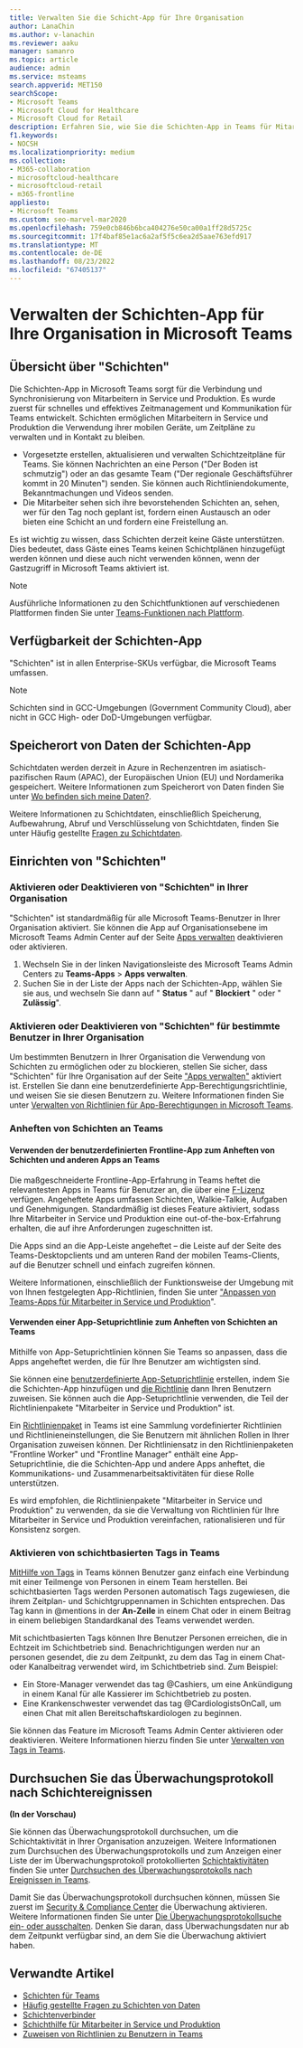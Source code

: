 ```yaml
---
title: Verwalten Sie die Schicht-App für Ihre Organisation
author: LanaChin
ms.author: v-lanachin
ms.reviewer: aaku
manager: samanro
ms.topic: article
audience: admin
ms.service: msteams
search.appverid: MET150
searchScope:
- Microsoft Teams
- Microsoft Cloud for Healthcare
- Microsoft Cloud for Retail
description: Erfahren Sie, wie Sie die Schichten-App in Teams für Mitarbeiter in Service und Produktion in Ihrer Organisation einrichten und verwalten.
f1.keywords:
- NOCSH
ms.localizationpriority: medium
ms.collection:
- M365-collaboration
- microsoftcloud-healthcare
- microsoftcloud-retail
- m365-frontline
appliesto:
- Microsoft Teams
ms.custom: seo-marvel-mar2020
ms.openlocfilehash: 759e0cb846b6bca404276e50ca00a1ff28d5725c
ms.sourcegitcommit: 17f4baf85e1ac6a2af5f5c6ea2d5aae763efd917
ms.translationtype: MT
ms.contentlocale: de-DE
ms.lasthandoff: 08/23/2022
ms.locfileid: "67405137"
---
```

# <a name="manage-the-shifts-app-for-your-organization-in-microsoft-teams"></a>Verwalten der Schichten-App für Ihre Organisation in Microsoft Teams

## <a name="overview-of-shifts"></a>Übersicht über "Schichten"

Die Schichten-App in Microsoft Teams sorgt für die Verbindung und Synchronisierung von Mitarbeitern in Service und Produktion. Es wurde zuerst für schnelles und effektives Zeitmanagement und Kommunikation für Teams entwickelt. Schichten ermöglichen Mitarbeitern in Service und Produktion die Verwendung ihrer mobilen Geräte, um Zeitpläne zu verwalten und in Kontakt zu bleiben.

- Vorgesetzte erstellen, aktualisieren und verwalten Schichtzeitpläne für Teams. Sie können Nachrichten an eine Person ("Der Boden ist schmutzig") oder an das gesamte Team ("Der regionale Geschäftsführer kommt in 20 Minuten") senden. Sie können auch Richtliniendokumente, Bekanntmachungen und Videos senden.
- Die Mitarbeiter sehen sich ihre bevorstehenden Schichten an, sehen, wer für den Tag noch geplant ist, fordern einen Austausch an oder bieten eine Schicht an und fordern eine Freistellung an.

Es ist wichtig zu wissen, dass Schichten derzeit keine Gäste unterstützen. Dies bedeutet, dass Gäste eines Teams keinen Schichtplänen hinzugefügt werden können und diese auch nicht verwenden können, wenn der Gastzugriff in Microsoft Teams aktiviert ist.

> [!Note]
> Ausführliche Informationen zu den Schichtfunktionen auf verschiedenen Plattformen finden Sie unter [Teams-Funktionen nach Plattform](https://support.microsoft.com/office/teams-features-by-platform-debe7ff4-7db4-4138-b7d0-fcc276f392d3).

## <a name="availability-of-shifts"></a>Verfügbarkeit der Schichten-App

"Schichten" ist in allen Enterprise-SKUs verfügbar, die Microsoft Teams umfassen.

> [!NOTE]
> Schichten sind in GCC-Umgebungen (Government Community Cloud), aber nicht in GCC High- oder DoD-Umgebungen verfügbar.

## <a name="location-of-shifts-data"></a>Speicherort von Daten der Schichten-App

Schichtdaten werden derzeit in Azure in Rechenzentren im asiatisch-pazifischen Raum (APAC), der Europäischen Union (EU) und Nordamerika gespeichert. Weitere Informationen zum Speicherort von Daten finden Sie unter [Wo befinden sich meine Daten?](http://o365datacentermap.azurewebsites.net/).

Weitere Informationen zu Schichtdaten, einschließlich Speicherung, Aufbewahrung, Abruf und Verschlüsselung von Schichtdaten, finden Sie unter Häufig gestellte [Fragen zu Schichtdaten](shifts-data-faq.md).

## <a name="set-up-shifts"></a>Einrichten von "Schichten"

### <a name="enable-or-disable-shifts-in-your-organization"></a>Aktivieren oder Deaktivieren von "Schichten" in Ihrer Organisation

"Schichten" ist standardmäßig für alle Microsoft Teams-Benutzer in Ihrer Organisation aktiviert. Sie können die App auf Organisationsebene im Microsoft Teams Admin Center auf der Seite [Apps verwalten](../../manage-apps.md) deaktivieren oder aktivieren.

1. Wechseln Sie in der linken Navigationsleiste des Microsoft Teams Admin Centers zu **Teams-Apps** > **Apps verwalten**.
2. Suchen Sie in der Liste der Apps nach der Schichten-App, wählen Sie sie aus, und wechseln Sie dann auf " **Status** " auf " **Blockiert** " oder " **Zulässig**".

### <a name="enable-or-disable-shifts-for-specific-users-in-your-organization"></a>Aktivieren oder Deaktivieren von "Schichten" für bestimmte Benutzer in Ihrer Organisation

Um bestimmten Benutzern in Ihrer Organisation die Verwendung von Schichten zu ermöglichen oder zu blockieren, stellen Sie sicher, dass "Schichten" für Ihre Organisation auf der Seite ["Apps verwalten"](../../manage-apps.md) aktiviert ist. Erstellen Sie dann eine benutzerdefinierte App-Berechtigungsrichtlinie, und weisen Sie sie diesen Benutzern zu. Weitere Informationen finden Sie unter [Verwalten von Richtlinien für App-Berechtigungen in Microsoft Teams](../../teams-app-permission-policies.md).

### <a name="pin-shifts-to-teams"></a>Anheften von Schichten an Teams

#### <a name="use-the-tailored-frontline-app-experience-to-pin-shifts-and-other-apps-to-teams"></a>Verwenden der benutzerdefinierten Frontline-App zum Anheften von Schichten und anderen Apps an Teams

Die maßgeschneiderte Frontline-App-Erfahrung in Teams heftet die relevantesten Apps in Teams für Benutzer an, die über eine [F-Lizenz](https://www.microsoft.com/microsoft-365/enterprise/frontline#office-SKUChooser-0dbn8nt) verfügen. Angeheftete Apps umfassen Schichten, Walkie-Talkie, Aufgaben und Genehmigungen. Standardmäßig ist dieses Feature aktiviert, sodass Ihre Mitarbeiter in Service und Produktion eine out-of-the-box-Erfahrung erhalten, die auf ihre Anforderungen zugeschnitten ist.

Die Apps sind an die App-Leiste angeheftet – die Leiste auf der Seite des Teams-Desktopclients und am unteren Rand der mobilen Teams-Clients, auf die Benutzer schnell und einfach zugreifen können.

Weitere Informationen, einschließlich der Funktionsweise der Umgebung mit von Ihnen festgelegten App-Richtlinien, finden Sie unter ["Anpassen von Teams-Apps für Mitarbeiter in Service und Produktion](/microsoft-365/frontline/pin-teams-apps-based-on-license?bc=%2fmicrosoftteams%2fbreadcrumb%2ftoc.json&toc=%2fmicrosoftteams%2ftoc.json)".  

#### <a name="use-an-app-setup-policy-to-pin-shifts-to-teams"></a>Verwenden einer App-Setuprichtlinie zum Anheften von Schichten an Teams

Mithilfe von App-Setuprichtlinien können Sie Teams so anpassen, dass die Apps angeheftet werden, die für Ihre Benutzer am wichtigsten sind.

Sie können eine [benutzerdefinierte App-Setuprichtlinie](../../teams-app-setup-policies.md) erstellen, indem Sie die Schichten-App hinzufügen und [die Richtlinie](../../assign-policies-users-and-groups.md) dann Ihren Benutzern zuweisen. Sie können auch die App-Setuprichtlinie verwenden, die Teil der Richtlinienpakete "Mitarbeiter in Service und Produktion" ist.

Ein [Richtlinienpaket](../../manage-policy-packages.md) in Teams ist eine Sammlung vordefinierter Richtlinien und Richtlinieneinstellungen, die Sie Benutzern mit ähnlichen Rollen in Ihrer Organisation zuweisen können. Der Richtliniensatz in den Richtlinienpaketen "Frontline Worker" und "Frontline Manager" enthält eine App-Setuprichtlinie, die die Schichten-App und andere Apps anheftet, die Kommunikations- und Zusammenarbeitsaktivitäten für diese Rolle unterstützen.

Es wird empfohlen, die Richtlinienpakete "Mitarbeiter in Service und Produktion" zu verwenden, da sie die Verwaltung von Richtlinien für Ihre Mitarbeiter in Service und Produktion vereinfachen, rationalisieren und für Konsistenz sorgen.

### <a name="enable-shift-based-tags-in-teams"></a>Aktivieren von schichtbasierten Tags in Teams

[MitHilfe von Tags](https://support.microsoft.com/office/using-tags-in-teams-667bd56f-32b8-4118-9a0b-56807c96d91e) in Teams können Benutzer ganz einfach eine Verbindung mit einer Teilmenge von Personen in einem Team herstellen. Bei schichtbasierten Tags werden Personen automatisch Tags zugewiesen, die ihrem Zeitplan- und Schichtgruppennamen in Schichten entsprechen. Das Tag kann in @mentions in der **An-Zeile** in einem Chat oder in einem Beitrag in einem beliebigen Standardkanal des Teams verwendet werden.

Mit schichtbasierten Tags können Ihre Benutzer Personen erreichen, die in Echtzeit im Schichtbetrieb sind. Benachrichtigungen werden nur an personen gesendet, die zu dem Zeitpunkt, zu dem das Tag in einem Chat- oder Kanalbeitrag verwendet wird, im Schichtbetrieb sind. Zum Beispiel: 

- Ein Store-Manager verwendet das tag @Cashiers, um eine Ankündigung in einem Kanal für alle Kassierer im Schichtbetrieb zu posten.
- Eine Krankenschwester verwendet das tag @CardiologistsOnCall, um einen Chat mit allen Bereitschaftskardiologen zu beginnen.

Sie können das Feature im Microsoft Teams Admin Center aktivieren oder deaktivieren. Weitere Informationen hierzu finden Sie unter [Verwalten von Tags in Teams](../../manage-tags.md).

## <a name="search-the-audit-log-for-shifts-events"></a>Durchsuchen Sie das Überwachungsprotokoll nach Schichtereignissen

**(In der Vorschau)**

Sie können das Überwachungsprotokoll durchsuchen, um die Schichtaktivität in Ihrer Organisation anzuzeigen.  Weitere Informationen zum Durchsuchen des Überwachungsprotokolls und zum Anzeigen einer Liste der im Überwachungsprotokoll protokollierten [Schichtaktivitäten](../../audit-log-events.md#shifts-in-teams-activities) finden Sie unter [Durchsuchen des Überwachungsprotokolls nach Ereignissen in Teams](../../audit-log-events.md).

Damit Sie das Überwachungsprotokoll durchsuchen können, müssen Sie zuerst im [Security & Compliance Center](https://protection.office.com) die Überwachung aktivieren. Weitere Informationen finden Sie unter [Die Überwachungsprotokollsuche ein- oder ausschalten](https://support.office.com/article/Turn-Office-365-audit-log-search-on-or-off-e893b19a-660c-41f2-9074-d3631c95a014). Denken Sie daran, dass Überwachungsdaten nur ab dem Zeitpunkt verfügbar sind, an dem Sie die Überwachung aktiviert haben.

## <a name="related-articles"></a>Verwandte Artikel

- [Schichten für Teams](/microsoft-365/frontline/shifts-for-teams-landing-page)
- [Häufig gestellte Fragen zu Schichten von Daten](shifts-data-faq.md)
- [Schichtenverbinder](/microsoft-365/frontline/shifts-connectors)
- [Schichthilfe für Mitarbeiter in Service und Produktion](https://support.office.com/article/apps-and-services-cc1fba57-9900-4634-8306-2360a40c665b)
- [Zuweisen von Richtlinien zu Benutzern in Teams](../../policy-assignment-overview.md)

